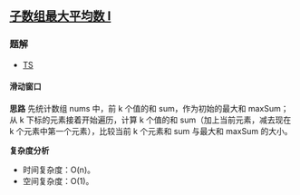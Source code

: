 ## [子数组最大平均数 I](https://leetcode.cn/problems/maximum-average-subarray-i/)

### 题解
+ [TS](../../ts/768/643.ts)

#### 滑动窗口
**思路**
先统计数组 nums 中，前 k 个值的和 sum，作为初始的最大和 maxSum；从 k 下标的元素接着开始遍历，计算 k 个值的和 sum（加上当前元素，减去现在 k 个元素中第一个元素），比较当前 k 个元素和 sum 与最大和 maxSum 的大小。

**复杂度分析**
+ 时间复杂度：O(n)。
+ 空间复杂度：O(1)。